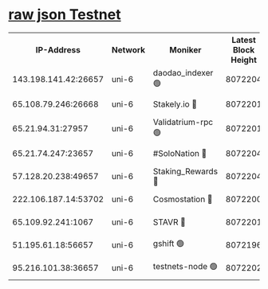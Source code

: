 [raw json Testnet](https://rpc-check.junot.stavr.tech/junot/rpc-junot-result.json)
=


<table><tr><th>IP-Address</th><th>Network</th><th>Moniker</th><th>Latest Block Height</th><th>Earliest Block Height</th><th>Catching Up</th><th>Tx Index</th><th>Voting Power</th><th>Scan Time</th></tr><tr><td>143.198.141.42:26657</td><td>uni-6</td><td>daodao_indexer 🟢</td><td>8072204</td><td>1</td><td>False</td><td>off</td><td>0</td><td>2024-02-17T12:56:03.770796846UTC</td></tr><tr><td>65.108.79.246:26668</td><td>uni-6</td><td>Stakely.io 🔴</td><td>8072201</td><td>1570872</td><td>False</td><td>on</td><td>1846530</td><td>2024-02-17T12:55:51.855736082UTC</td></tr><tr><td>65.21.94.31:27957</td><td>uni-6</td><td>Validatrium-rpc 🟢</td><td>8072201</td><td>2943363</td><td>False</td><td>on</td><td>0</td><td>2024-02-17T12:55:47.094352879UTC</td></tr><tr><td>65.21.74.247:23657</td><td>uni-6</td><td>#SoloNation 🔴</td><td>8072204</td><td>5208001</td><td>False</td><td>on</td><td>112</td><td>2024-02-17T12:56:02.792651606UTC</td></tr><tr><td>57.128.20.238:49657</td><td>uni-6</td><td>Staking_Rewards 🔴</td><td>8072204</td><td>6514618</td><td>False</td><td>on</td><td>1008</td><td>2024-02-17T12:56:04.118517331UTC</td></tr><tr><td>222.106.187.14:53702</td><td>uni-6</td><td>Cosmostation 🔴</td><td>8072200</td><td>7473037</td><td>False</td><td>on</td><td>109003</td><td>2024-02-17T12:55:44.625723408UTC</td></tr><tr><td>65.109.92.241:1067</td><td>uni-6</td><td>STAVR 🔴</td><td>8072201</td><td>7502372</td><td>False</td><td>on</td><td>6054</td><td>2024-02-17T12:55:51.537414326UTC</td></tr><tr><td>51.195.61.18:56657</td><td>uni-6</td><td>gshift 🟢</td><td>8072196</td><td>7691417</td><td>False</td><td>on</td><td>0</td><td>2024-02-17T12:55:34.242875897UTC</td></tr><tr><td>95.216.101.38:36657</td><td>uni-6</td><td>testnets-node 🟢</td><td>8072202</td><td>8055961</td><td>False</td><td>on</td><td>0</td><td>2024-02-17T12:55:54.261068770UTC</td></tr></table>